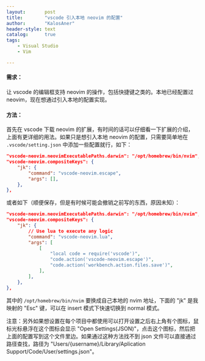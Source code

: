 ```yaml
---
layout:       post
title:        "vscode 引入本地 neovim 的配置"
author:       "KalosAner"
header-style: text
catalog:      true
tags:
    - Visual Studio
    - Vim

---
```

#### 需求：
让 vscode 的编辑框支持 neovim 的操作，包括快捷键之类的。本地已经配置过 neovim，现在想通过引入本地的配置实现。

#### 方法：
首先在 vscode 下载 neovim 的扩展，有时间的话可以仔细看一下扩展的介绍，上面有更详细的用法。如果只是想引入本地 neovim 的配置，只需要简单地在 `.vscode/setting.json` 中添加一些配置就行，如下：

```json
"vscode-neovim.neovimExecutablePaths.darwin": "/opt/homebrew/bin/nvim",
"vscode-neovim.compositeKeys": {
	"jk": {
		"command": "vscode-neovim.escape",
		"args": [],
	},
},

```

或者如下（顺便保存，但是有时候可能会撤销之前写的东西，原因未知）：

```json
"vscode-neovim.neovimExecutablePaths.darwin": "/opt/homebrew/bin/nvim",
"vscode-neovim.compositeKeys": {
	"jk": {
		// Use lua to execute any logic
		"command": "vscode-neovim.lua",
		"args": [
			[
				"local code = require('vscode')",
				"code.action('vscode-neovim.escape')",
				"code.action('workbench.action.files.save')",
			],
		],
	},
},
```
其中的 `/opt/homebrew/bin/nvim` 要换成自己本地的 nvim 地址，下面的 "jk" 是我映射的 "Esc" 键，可以在 insert 模式下快速切换到 normal 模式。

注意：另外如果想设置在每个项目中都使用可以打开设置之后右上角有个图标，鼠标光标悬浮在这个图标会显示 "Open Settings(JSON)"，点击这个图标，然后把上面的配置写到这个文件里边。如果通过这种方法找不到 json 文件可以直接通过路径查找，路径为 "Users/{username}/Library/Aplication Support/Code/User/settings.json"。